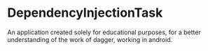 # DependencyInjectionTask

An application created solely for educational purposes, for a better understanding of the work of dagger, working in android.

